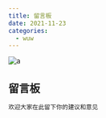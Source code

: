```yaml
---
title: 留言板
date: 2021-11-23
categories:
  - wuw
---
```


![a](https://fastly.jsdelivr.net/gh/qbmzc/images/2021/202111231619699.png)

<!-- more -->

## 留言板

```bash
欢迎大家在此留下你的建议和意见
```

